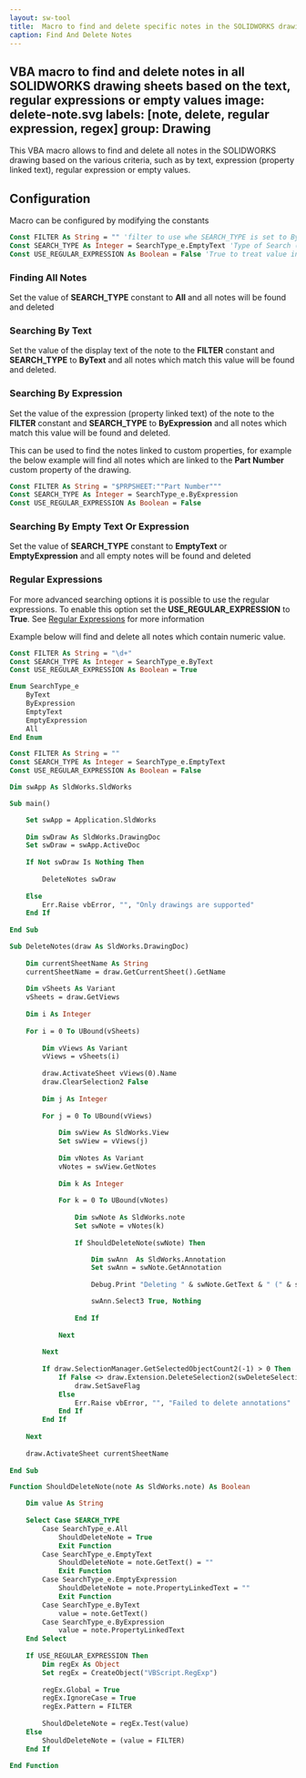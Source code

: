 ```yaml
---
layout: sw-tool
title:  Macro to find and delete specific notes in the SOLIDWORKS drawing
caption: Find And Delete Notes
---
```

 VBA macro to find and delete notes in all SOLIDWORKS drawing sheets based on the text, regular expressions or empty values
image: delete-note.svg
labels: [note, delete, regular expression, regex]
group: Drawing
---
This VBA macro allows to find and delete all notes in the SOLIDWORKS drawing based on the various criteria, such as by text, expression (property linked text), regular expression or empty values.

## Configuration

Macro can be configured by modifying the constants

~~~ vb
Const FILTER As String = "" 'filter to use whe SEARCH_TYPE is set to ByText or ByExpression
Const SEARCH_TYPE As Integer = SearchType_e.EmptyText 'Type of Search (ByText, ByExpression, EmptyText, EmptyExpression, All)
Const USE_REGULAR_EXPRESSION As Boolean = False 'True to treat value in the FILTER constant as regular expressions
~~~

### Finding All Notes

Set the value of **SEARCH_TYPE** constant to **All** and all notes will be found and deleted

### Searching By Text

Set the value of the display text of the note to the **FILTER** constant and **SEARCH_TYPE** to **ByText** and all notes which match this value will be found and deleted.

### Searching By Expression

Set the value of the expression (property linked text) of the note to the **FILTER** constant and **SEARCH_TYPE** to **ByExpression** and all notes which match this value will be found and deleted.

This can be used to find the notes linked to custom properties, for example the below example will find all notes which are linked to the **Part Number** custom property of the drawing.

~~~ vb
Const FILTER As String = "$PRPSHEET:""Part Number"""
Const SEARCH_TYPE As Integer = SearchType_e.ByExpression
Const USE_REGULAR_EXPRESSION As Boolean = False
~~~

### Searching By Empty Text Or Expression

Set the value of **SEARCH_TYPE** constant to **EmptyText** or **EmptyExpression** and all empty notes will be found and deleted

### Regular Expressions

For more advanced searching options it is possible to use the regular expressions. To enable this option set the **USE_REGULAR_EXPRESSION** to **True**. See [Regular Expressions](https://docs.microsoft.com/en-us/dotnet/standard/base-types/the-regular-expression-object-model) for more information

Example below will find and delete all notes which contain numeric value.

~~~ vb
Const FILTER As String = "\d+"
Const SEARCH_TYPE As Integer = SearchType_e.ByText
Const USE_REGULAR_EXPRESSION As Boolean = True
~~~

~~~ vb
Enum SearchType_e
    ByText
    ByExpression
    EmptyText
    EmptyExpression
    All
End Enum

Const FILTER As String = ""
Const SEARCH_TYPE As Integer = SearchType_e.EmptyText
Const USE_REGULAR_EXPRESSION As Boolean = False

Dim swApp As SldWorks.SldWorks

Sub main()

    Set swApp = Application.SldWorks
    
    Dim swDraw As SldWorks.DrawingDoc
    Set swDraw = swApp.ActiveDoc
    
    If Not swDraw Is Nothing Then
           
        DeleteNotes swDraw
        
    Else
        Err.Raise vbError, "", "Only drawings are supported"
    End If
    
End Sub

Sub DeleteNotes(draw As SldWorks.DrawingDoc)
    
    Dim currentSheetName As String
    currentSheetName = draw.GetCurrentSheet().GetName
    
    Dim vSheets As Variant
    vSheets = draw.GetViews
    
    Dim i As Integer
        
    For i = 0 To UBound(vSheets)
        
        Dim vViews As Variant
        vViews = vSheets(i)
        
        draw.ActivateSheet vViews(0).Name
        draw.ClearSelection2 False
        
        Dim j As Integer
        
        For j = 0 To UBound(vViews)
                
            Dim swView As SldWorks.View
            Set swView = vViews(j)
            
            Dim vNotes As Variant
            vNotes = swView.GetNotes
            
            Dim k As Integer
            
            For k = 0 To UBound(vNotes)
                
                Dim swNote As SldWorks.note
                Set swNote = vNotes(k)
                
                If ShouldDeleteNote(swNote) Then

                    Dim swAnn  As SldWorks.Annotation
                    Set swAnn = swNote.GetAnnotation
                    
                    Debug.Print "Deleting " & swNote.GetText & " (" & swNote.PropertyLinkedText & ")"

                    swAnn.Select3 True, Nothing
                    
                End If
                
            Next
            
        Next
        
        If draw.SelectionManager.GetSelectedObjectCount2(-1) > 0 Then
            If False <> draw.Extension.DeleteSelection2(swDeleteSelectionOptions_e.swDelete_Absorbed) Then
                draw.SetSaveFlag
            Else
                Err.Raise vbError, "", "Failed to delete annotations"
            End If
        End If
        
    Next
    
    draw.ActivateSheet currentSheetName
    
End Sub

Function ShouldDeleteNote(note As SldWorks.note) As Boolean

    Dim value As String
    
    Select Case SEARCH_TYPE
        Case SearchType_e.All
            ShouldDeleteNote = True
            Exit Function
        Case SearchType_e.EmptyText
            ShouldDeleteNote = note.GetText() = ""
            Exit Function
        Case SearchType_e.EmptyExpression
            ShouldDeleteNote = note.PropertyLinkedText = ""
            Exit Function
        Case SearchType_e.ByText
            value = note.GetText()
        Case SearchType_e.ByExpression
            value = note.PropertyLinkedText
    End Select
        
    If USE_REGULAR_EXPRESSION Then
        Dim regEx As Object
        Set regEx = CreateObject("VBScript.RegExp")
        
        regEx.Global = True
        regEx.IgnoreCase = True
        regEx.Pattern = FILTER
        
        ShouldDeleteNote = regEx.Test(value)
    Else
        ShouldDeleteNote = (value = FILTER)
    End If
    
End Function
~~~


